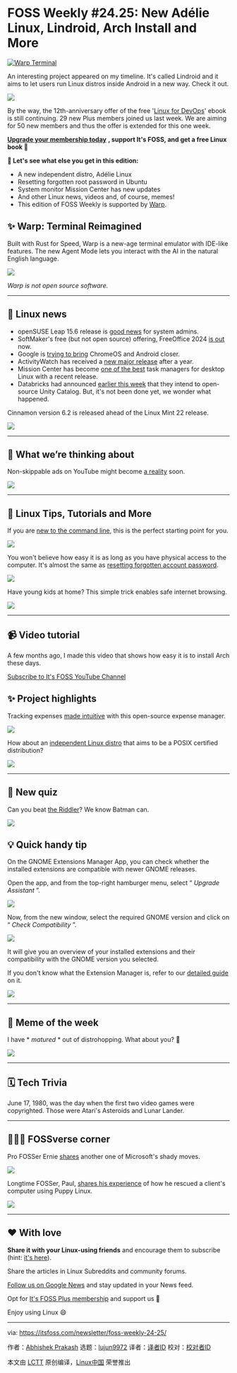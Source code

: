 [#]: subject: "FOSS Weekly #24.25: New Adélie Linux, Lindroid, Arch Install and More"
[#]: via: "https://itsfoss.com/newsletter/foss-weekly-24-25/"
[#]: author: "Abhishek Prakash https://itsfoss.com/author/abhishek/"
[#]: collector: "lujun9972/lctt-scripts-1705972010"
[#]: translator: " "
[#]: reviewer: " "
[#]: publisher: " "
[#]: url: " "

FOSS Weekly #24.25: New Adélie Linux, Lindroid, Arch Install and More
======

[![Warp Terminal][1]][2]

An interesting project appeared on my timeline. It's called Lindroid and it aims to let users run Linux distros inside Android in a new way. Check it out.

![][3]

By the way, the 12th-anniversary offer of the free '[Linux for DevOps][4]' ebook is still continuing. 29 new Plus members joined us last week. We are aiming for 50 new members and thus the offer is extended for this one week.

[**Upgrade your membership today**][5] **, support It's FOSS, and get a free Linux book 🐧**

**💬 Let's see what else you get in this edition:**

  * A new independent distro, Adélie Linux
  * Resetting forgotten root password in Ubuntu
  * System monitor Mission Center has new updates
  * And other Linux news, videos and, of course, memes!
  * This edition of FOSS Weekly is supported by [Warp][6].



## ✨ Warp: Terminal Reimagined

Built with Rust for Speed, Warp is a new-age terminal emulator with IDE-like features. The new Agent Mode lets you interact with the AI in the natural English language.

![][7]

_Warp is not open source software._

* * *

## 📰 Linux news

  * openSUSE Leap 15.6 release is [good news][8] for system admins.
  * SoftMaker's free (but not open source) offering, FreeOffice 2024 [is out][9] now.
  * Google is [trying to bring][10] ChromeOS and Android closer.
  * ActivityWatch has received a [new major release][11] after a year.
  * Mission Center has become [one of the best][12] task managers for desktop Linux with a recent release.
  * Databricks had announced [earlier this week][13] that they intend to open-source Unity Catalog. But, it's not been done yet, we wonder what happened.



Cinnamon version 6.2 is released ahead of the Linux Mint 22 release.

![][3]

* * *

## 🧠 What we’re thinking about

Non-skippable ads on YouTube might become [a reality][14] soon.

![][3]

* * *

## 🧮 Linux Tips, Tutorials and More

If you are [new to the command line][15], this is the perfect starting point for you.

![][16]

You won't believe how easy it is as long as you have physical access to the computer. It's almost the same as [resetting forgotten account password][17].

![][16]

Have young kids at home? This simple trick enables safe internet browsing.

![][16]

* * *

## 📹 Video tutorial

A few months ago, I made this video that shows how easy it is to install Arch these days.

[Subscribe to It's FOSS YouTube Channel][18]

## ✨ Project highlights

Tracking expenses [made intuitive][19] with this open-source expense manager.

![][3]

How about an [independent Linux distro][20] that aims to be a POSIX certified distribution?

![][3]

* * *

## 🧩 New quiz

Can you beat [the Riddler][21]? We know Batman can.

![][16]

## 💡 Quick handy tip

On the GNOME Extensions Manager App, you can check whether the installed extensions are compatible with newer GNOME releases.

Open the app, and from the top-right hamburger menu, select “ _Upgrade Assistant_ ”.

![][22]

Now, from the new window, select the required GNOME version and click on “ _Check Compatibility_ ”.

![][23]

It will give you an overview of your installed extensions and their compatibility with the GNOME version you selected.

If you don't know what the Extension Manager is, refer to our [detailed guide][24] on it.

![][16]

* * *

## 🤣 Meme of the week

I have * _matured_ * out of distrohopping. What about you? 🤔

![][25]

* * *

## 🗓️ Tech Trivia

June 17, 1980, was the day when the first two video games were copyrighted. Those were Atari's Asteroids and Lunar Lander.

* * *

## 🧑‍🤝‍🧑 FOSSverse corner

Pro FOSSer Ernie [shares][26] another one of Microsoft's shady moves.

![][27]

Longtime FOSSer, Paul, [shares his experience][28] of how he rescued a client's computer using Puppy Linux.

![][27]

* * *

## ❤️ With love

**Share it with your Linux-using friends** and encourage them to subscribe (hint: [it's here][29]).

Share the articles in Linux Subreddits and community forums.

[Follow us on Google News][30] and stay updated in your News feed.

Opt for [It's FOSS Plus membership][31] and support us 🙏

Enjoy using Linux 😄

--------------------------------------------------------------------------------

via: https://itsfoss.com/newsletter/foss-weekly-24-25/

作者：[Abhishek Prakash][a]
选题：[lujun9972][b]
译者：[译者ID](https://github.com/译者ID)
校对：[校对者ID](https://github.com/校对者ID)

本文由 [LCTT](https://github.com/LCTT/TranslateProject) 原创编译，[Linux中国](https://linux.cn/) 荣誉推出

[a]: https://itsfoss.com/author/abhishek/
[b]: https://github.com/lujun9972
[1]: https://itsfoss.com/assets/images/warp-terminal.webp
[2]: https://www.warp.dev?utm_source=its_foss&utm_medium=display&utm_campaign=linux_launch
[3]: https://news.itsfoss.com/content/images/size/w256h256/2022/08/android-chrome-192x192.png
[4]: https://itsfoss.com/plus-member-resources/
[5]: https://itsfoss.com/#/portal/signup
[6]: https://www.warp.dev/ai?utm_source=its_foss&utm_medium=newsletter&utm_campaign=agent_mode_launch
[7]: https://cdn.prod.website-files.com/64b6f3636f598299028e8577/64b6ff9f4bb4e174f770ceb1_Favicon%20-%20Warp.png
[8]: https://news.itsfoss.com/opensuse-leap-15-6-released/
[9]: https://news.itsfoss.com/freeoffice-2024/
[10]: https://news.itsfoss.com/chrome-os-android-linux-kernel/
[11]: https://news.itsfoss.com/activitywatch-0-13-release/
[12]: https://news.itsfoss.com/mission-center-services-update/
[13]: https://news.itsfoss.com/databricks-open-sources-unity-catalog/
[14]: https://news.itsfoss.com/google-youtube-ads/
[15]: https://itsfoss.com/linux-terminal-basics/
[16]: https://itsfoss.com/content/images/size/w256h256/2022/12/android-chrome-192x192.png
[17]: https://itsfoss.com/how-to-hack-ubuntu-password/
[18]: https://www.youtube.com/@itsfoss
[19]: https://news.itsfoss.com/paisa-expense-tracker/
[20]: https://news.itsfoss.com/adelie-linux/
[21]: https://itsfoss.com/quiz/distro-riddles-quiz/
[22]: https://itsfoss.com/content/images/2024/06/1.png
[23]: https://itsfoss.com/content/images/2024/06/2.png
[24]: https://itsfoss.com/extension-manager/
[25]: https://itsfoss.com/content/images/2024/06/itsfoss-memes2.png
[26]: https://itsfoss.community/t/microsoft-put-profit-over-security-leaving-customers-vulnerable-to-atack-for-years/12197
[27]: https://itsfoss.community/uploads/default/optimized/1X/f274f9749e3fd8b4d6fbae1cf90c5c186d2f699c_2_180x180.png
[28]: https://itsfoss.community/t/linux-puppy-the-saving-tool/12178
[29]: https://itsfoss.com/newsletter/
[30]: https://news.google.com/publications/CAAiENHoh-T8yP9Q8Qywor2dwGkqFAgKIhDR6Ifk_Mj_UPEMsKK9ncBp
[31]: https://itsfoss.com/membership
